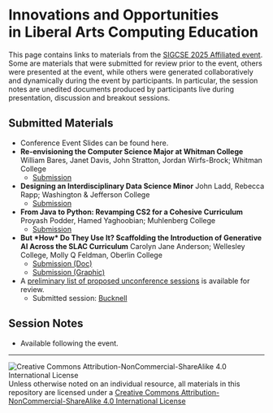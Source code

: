# Innovations and Opportunities<br>in Liberal Arts Computing Education

This page contains links to materials from the [SIGCSE 2025 Affiliated event](https://computing-in-the-liberal-arts.github.io/SIGCSE2025-Affiliated-Event/).  Some are materials that were submitted for review prior to the event, others were presented at the event, while others were generated collaboratively and dynamically during the event by participants.  In particular, the session notes are unedited documents produced by participants live during presentation, discussion and breakout sessions.

## Submitted Materials

  * Conference Event Slides can be found here.
  * **Re-envisioning the Computer Science Major at Whitman College**
    William Bares, Janet Davis, John Stratton, Jordan Wirfs-Brock; Whitman College
    - [Submission](https://github.com/computing-in-the-liberal-arts/SIGCSE2025-Affiliated-Event/blob/main/docs/curricula/WhitmanCollege.md)
* **Designing an Interdisciplinary Data Science Minor**
  John Ladd, Rebecca Rapp; Washington & Jefferson College
  - [Submission](https://github.com/computing-in-the-liberal-arts/SIGCSE2025-Affiliated-Event/blob/main/docs/curricula/washjeff_CurricularInnovationSubmission.md)
* **From Java to Python: Revamping CS2 for a Cohesive Curriculum**
  Proyash Podder, Hamed Yaghoobian; Muhlenberg College
  - [Submission](https://github.com/computing-in-the-liberal-arts/SIGCSE2025-Affiliated-Event/blob/main/docs/curricula/muhlenberg_cs2-java-to-python.md)
* **But \*How\* Do They Use It? Scaffolding the Introduction of Generative AI Across the SLAC Curriculum**
  Carolyn Jane Anderson; Wellesley College, Molly Q Feldman, Oberlin College
  - [Submission (Doc)](https://github.com/computing-in-the-liberal-arts/SIGCSE2025-Affiliated-Event/blob/main/docs/opportunities/anderson-feldman/anderson-feldman-but-how.docx)
  - [Submission (Graphic)](https://github.com/computing-in-the-liberal-arts/SIGCSE2025-Affiliated-Event/blob/main/docs/opportunities/anderson-feldman/anderson-feldman-but-how-figure.pdf)
* A [preliminary list of proposed unconference sessions](https://docs.google.com/document/d/1OtyQzXVxWzZsPerdMZucCCEtQvLSnyeX8tsiCOMYh1A/edit?usp=sharing) is available for review.
  * Submitted session: [Bucknell](https://github.com/computing-in-the-liberal-arts/SIGCSE2025-Affiliated-Event/blob/main/docs/unconference/bucknell-session.md)



## Session Notes

  * Available following the event.


___
![Creative Commons Attribution-NonCommercial-ShareAlike 4.0 International License](https://i.creativecommons.org/l/by-nc-sa/4.0/88x31.png "Creative Commons Attribution-NonCommercial-ShareAlike 4.0 International License") Unless otherwise noted on an individual resource, all materials in this repository are licensed under a [Creative Commons Attribution-NonCommercial-ShareAlike 4.0 International License](http://creativecommons.org/licenses/by-nc-sa/4.0/)
